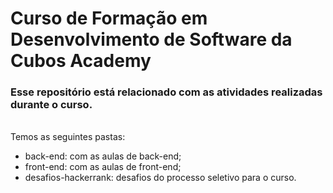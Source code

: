# Curso de Formação em Desenvolvimento de Software da Cubos Academy

### Esse repositório está relacionado com as atividades realizadas durante o curso.
<br>
Temos as seguintes pastas:


- back-end: com as aulas de back-end;
- front-end: com as aulas de front-end;
- desafios-hackerrank: desafios do processo seletivo para o curso.

